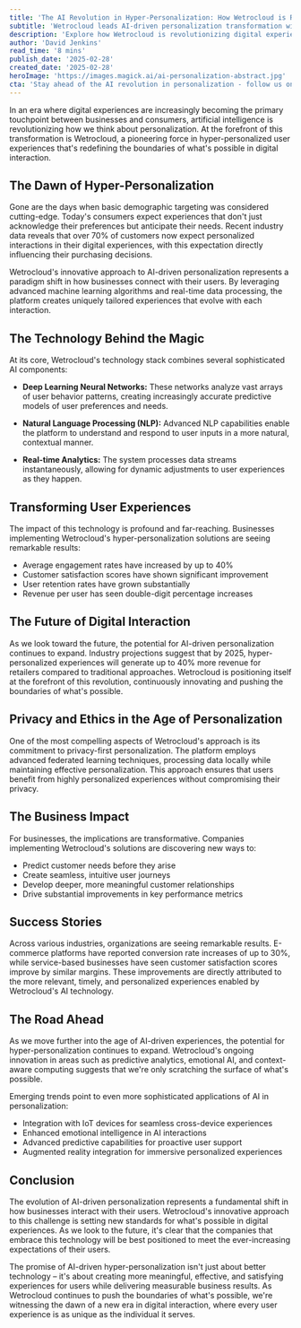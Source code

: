 ```yaml
---
title: 'The AI Revolution in Hyper-Personalization: How Wetrocloud is Reshaping User Experiences'
subtitle: 'Wetrocloud leads AI-driven personalization transformation with groundbreaking technology'
description: 'Explore how Wetrocloud is revolutionizing digital experiences through AI-driven hyper-personalization, combining deep learning, NLP, and real-time analytics to create uniquely tailored user experiences. With impressive results including 40% increases in engagement rates and significant improvements in customer satisfaction, the platform is setting new standards for personalized digital interaction while maintaining strong privacy protection.'
author: 'David Jenkins'
read_time: '8 mins'
publish_date: '2025-02-28'
created_date: '2025-02-28'
heroImage: 'https://images.magick.ai/ai-personalization-abstract.jpg'
cta: 'Stay ahead of the AI revolution in personalization - follow us on LinkedIn for the latest insights and updates on how Wetrocloud is transforming digital experiences.'
---
```


In an era where digital experiences are increasingly becoming the primary touchpoint between businesses and consumers, artificial intelligence is revolutionizing how we think about personalization. At the forefront of this transformation is Wetrocloud, a pioneering force in hyper-personalized user experiences that's redefining the boundaries of what's possible in digital interaction.

## The Dawn of Hyper-Personalization

Gone are the days when basic demographic targeting was considered cutting-edge. Today's consumers expect experiences that don't just acknowledge their preferences but anticipate their needs. Recent industry data reveals that over 70% of customers now expect personalized interactions in their digital experiences, with this expectation directly influencing their purchasing decisions.

Wetrocloud's innovative approach to AI-driven personalization represents a paradigm shift in how businesses connect with their users. By leveraging advanced machine learning algorithms and real-time data processing, the platform creates uniquely tailored experiences that evolve with each interaction.

## The Technology Behind the Magic

At its core, Wetrocloud's technology stack combines several sophisticated AI components:

- **Deep Learning Neural Networks:** These networks analyze vast arrays of user behavior patterns, creating increasingly accurate predictive models of user preferences and needs.
  
- **Natural Language Processing (NLP):** Advanced NLP capabilities enable the platform to understand and respond to user inputs in a more natural, contextual manner.

- **Real-time Analytics:** The system processes data streams instantaneously, allowing for dynamic adjustments to user experiences as they happen.

## Transforming User Experiences

The impact of this technology is profound and far-reaching. Businesses implementing Wetrocloud's hyper-personalization solutions are seeing remarkable results:

- Average engagement rates have increased by up to 40%
- Customer satisfaction scores have shown significant improvement
- User retention rates have grown substantially
- Revenue per user has seen double-digit percentage increases

## The Future of Digital Interaction

As we look toward the future, the potential for AI-driven personalization continues to expand. Industry projections suggest that by 2025, hyper-personalized experiences will generate up to 40% more revenue for retailers compared to traditional approaches. Wetrocloud is positioning itself at the forefront of this revolution, continuously innovating and pushing the boundaries of what's possible.

## Privacy and Ethics in the Age of Personalization

One of the most compelling aspects of Wetrocloud's approach is its commitment to privacy-first personalization. The platform employs advanced federated learning techniques, processing data locally while maintaining effective personalization. This approach ensures that users benefit from highly personalized experiences without compromising their privacy.

## The Business Impact

For businesses, the implications are transformative. Companies implementing Wetrocloud's solutions are discovering new ways to:

- Predict customer needs before they arise
- Create seamless, intuitive user journeys
- Develop deeper, more meaningful customer relationships
- Drive substantial improvements in key performance metrics

## Success Stories

Across various industries, organizations are seeing remarkable results. E-commerce platforms have reported conversion rate increases of up to 30%, while service-based businesses have seen customer satisfaction scores improve by similar margins. These improvements are directly attributed to the more relevant, timely, and personalized experiences enabled by Wetrocloud's AI technology.

## The Road Ahead

As we move further into the age of AI-driven experiences, the potential for hyper-personalization continues to expand. Wetrocloud's ongoing innovation in areas such as predictive analytics, emotional AI, and context-aware computing suggests that we're only scratching the surface of what's possible.

Emerging trends point to even more sophisticated applications of AI in personalization:

- Integration with IoT devices for seamless cross-device experiences
- Enhanced emotional intelligence in AI interactions
- Advanced predictive capabilities for proactive user support
- Augmented reality integration for immersive personalized experiences

## Conclusion

The evolution of AI-driven personalization represents a fundamental shift in how businesses interact with their users. Wetrocloud's innovative approach to this challenge is setting new standards for what's possible in digital experiences. As we look to the future, it's clear that the companies that embrace this technology will be best positioned to meet the ever-increasing expectations of their users.

The promise of AI-driven hyper-personalization isn't just about better technology – it's about creating more meaningful, effective, and satisfying experiences for users while delivering measurable business results. As Wetrocloud continues to push the boundaries of what's possible, we're witnessing the dawn of a new era in digital interaction, where every user experience is as unique as the individual it serves.